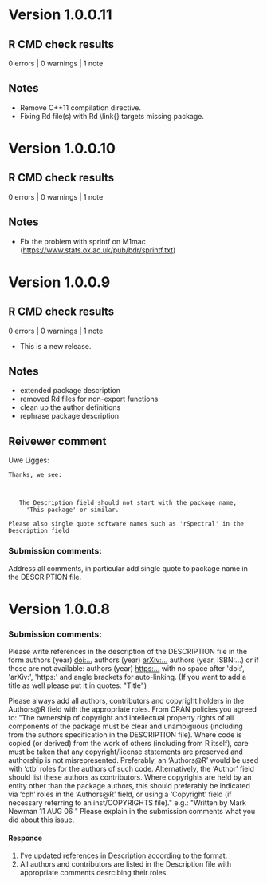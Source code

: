 # Version 1.0.0.11
## R CMD check results

0 errors | 0 warnings | 1 note

## Notes

* Remove C++11 compilation directive.
* Fixing Rd file(s) with Rd \link{} targets missing package.

# Version 1.0.0.10
## R CMD check results

0 errors | 0 warnings | 1 note

## Notes

* Fix the problem with sprintf on M1mac (https://www.stats.ox.ac.uk/pub/bdr/sprintf.txt)


# Version 1.0.0.9
## R CMD check results

0 errors | 0 warnings | 1 note

* This is a new release.

## Notes

* extended package description
* removed Rd files for non-export functions
* clean up the author definitions
* rephrase package description

## Reivewer comment
Uwe Ligges:
```
Thanks, we see:



   The Description field should not start with the package name,
     'This package' or similar.

Please also single quote software names such as 'rSpectral' in the
Description field
```
### Submission comments:

Address all comments, in particular add single quote to package name in the
DESCRIPTION file.

# Version 1.0.0.8
### Submission comments:

Please write references in the description of the DESCRIPTION file in
the form
authors (year) <doi:...>
authors (year) <arXiv:...>
authors (year, ISBN:...)
or if those are not available: authors (year) <https:...>
with no space after 'doi:', 'arXiv:', 'https:' and angle brackets for
auto-linking.
(If you want to add a title as well please put it in quotes: "Title")

Please always add all authors, contributors and copyright holders in the
Authors@R field with the appropriate roles.
 From CRAN policies you agreed to:
"The ownership of copyright and intellectual property rights of all
components of the package must be clear and unambiguous (including from
the authors specification in the DESCRIPTION file). Where code is copied
(or derived) from the work of others (including from R itself), care
must be taken that any copyright/license statements are preserved and
authorship is not misrepresented.
Preferably, an ‘Authors@R’ would be used with ‘ctb’ roles for the
authors of such code. Alternatively, the ‘Author’ field should list
these authors as contributors.
Where copyrights are held by an entity other than the package authors,
this should preferably be indicated via ‘cph’ roles in the ‘Authors@R’
field, or using a ‘Copyright’ field (if necessary referring to an
inst/COPYRIGHTS file)."
e.g.: "Written by Mark Newman 11 AUG 06 "
Please explain in the submission comments what you did about this issue.

#### Responce
1. I've updated references in Description according to the format.
2. All authors and contributors are listed in the Description file with 
appropriate comments desrcibing their roles.
